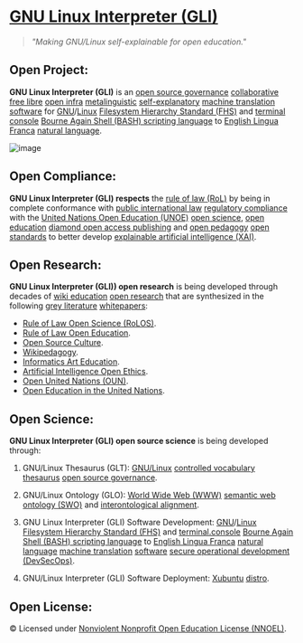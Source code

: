 # [GNU Linux Interpreter (GLI)](https://github.com/operarioribeiro/GNULinuxInterpreter)

> _"Making GNU/Linux self-explainable for open education."_

## Open Project:

**GNU Linux Interpreter (GLI)** is an [open source governance](https://en.wikipedia.org/wiki/Open-source_governance) [collaborative](https://en.wikipedia.org/wiki/Collaboration) [free libre](https://gnu.org/philosophy/floss-and-foss.en.html) [open infra](https://openinfra.org/) [metalinguistic](https://en.wikipedia.org/wiki/Metalanguage) [self-explanatory](https://en.wikipedia.org/wiki/Self-explanatory) [machine translation](https://en.wikipedia.org/wiki/Machine_translation) [software](https://en.wikipedia.org/wiki/Open-source_software) for  [GNU](https://en.wikipedia.org/wiki/Open-source_governance)/[Linux](https://en.wikipedia.org/wiki/Linux) [Filesystem Hierarchy Standard (FHS)](https://en.wikipedia.org/wiki/Filesystem_Hierarchy_Standard) and [terminal console](https://en.wikipedia.org/wiki/Linux_console) [Bourne Again Shell (BASH) scripting language](https://en.wikipedia.org/wiki/Bash_(Unix_shell)) to [English Lingua Franca](https://en.wikipedia.org/wiki/English_as_a_lingua_franca) [natural language](https://en.wikipedia.org/wiki/Natural_language).

![image](https://github.com/operarioribeiro/MetaGNULinux/blob/main/MetaGNULinux%20(MGL).png)

## Open Compliance:

**GNU Linux Interpreter (GLI) respects** the [rule of law (RoL)](https://en.wikipedia.org/wiki/Rule_of_law) by being in complete conformance with [public international law](https://en.wikibooks.org/wiki/Public_International_Law) [regulatory compliance](https://en.wikipedia.org/wiki/Regulatory_compliance) with the [United Nations Open Education (UNOE)](https://unitwin-unoe.org) [open science](https://en.wikipedia.org/wiki/Open_science), [open education](https://en.wikipedia.org/wiki/Open_education) [diamond open access publishing](https://en.wikipedia.org/wiki/Diamond_open_access) and [open pedagogy](https://en.wikipedia.org/wiki/Open_educational_practices) [open standards](https://en.wikipedia.org/wiki/Open_standard) to better develop [explainable artificial intelligence (XAI)](https://en.wikipedia.org/wiki/Explainable_artificial_intelligence).

## Open Research:

**GNU Linux Interpreter (GLI)) open research** is being developed through decades of [wiki education](https://meta.wikimedia.org/wiki/Program_guides/Education/Plan) [open research](https://en.wikipedia.org/wiki/Open_research) that are synthesized in the following [grey literature](https://en.wikipedia.org/wiki/Grey_literature) [whitepapers](https://en.wikipedia.org/wiki/White_paper):

- [Rule of Law Open Science (RoLOS)](dx.doi.org/10.17504/protocols.io.81wgbzom3gpk/v1).
- [Rule of Law Open Education](https://academia.edu/130285533/Rule_of_Law_Open_Education).
- [Open Source Culture](https://academia.edu/130285565/Open_Source_Culture).
- [Wikipedagogy](https://dx.doi.org/10.17504/protocols.io.bp2l6yo6dvqe/v1).
- [Informatics Art Education](https://academia.edu/130285376/Informatics_Art_Education).
- [Artificial Intelligence Open Ethics](https://academia.edu/130285699/Artificial_Intelligence_Open_Ethics).
- [Open United Nations (OUN)](https://academia.edu/130285231/Open_United_Nations_OUN_).
- [Open Education in the United Nations](https://academia.edu/130285732/Open_Education_in_the_United_Nations).

## Open Science:

**GNU Linux Interpreter (GLI) open source science** is being developed through:

1. GNU/Linux Thesaurus (GLT): [GNU/Linux](https://en.wikipedia.org/wiki/GNU/Linux_naming_controversy) [controlled vocabulary](https://en.wikipedia.org/wiki/Controlled_vocabulary) [thesaurus](https://en.wikipedia.org/wiki/Thesaurus_(information_retrieval)) [open source governance](https://en.wikipedia.org/wiki/Open-source_governance).
2. GNU/Linux Ontology (GLO): [World Wide Web (WWW)](https://en.wikipedia.org/wiki/World_Wide_Web) [semantic web](https://en.wikipedia.org/wiki/Semantic_Web) [ontology (SWO)](https://en.wikipedia.org/wiki/Ontology_(information_science)) and [interontological alignment](https://en.wikipedia.org/wiki/Ontology_alignment).

3. GNU Linux Interpreter (GLI) Software Development: [GNU](https://en.wikipedia.org/wiki/Open-source_governance)/[Linux](https://en.wikipedia.org/wiki/Linux) [Filesystem Hierarchy Standard (FHS)](https://en.wikipedia.org/wiki/Filesystem_Hierarchy_Standard) and [terminal.console](https://en.wikipedia.org/wiki/Linux_console) [Bourne Again Shell (BASH) scripting language](https://en.wikipedia.org/wiki/Bash_(Unix_shell)) to [English Lingua Franca](https://en.wikipedia.org/wiki/English_as_a_lingua_franca) [natural language](https://en.wikipedia.org/wiki/Natural_language) [machine translation](https://en.wikipedia.org/wiki/Machine_translation) [software](https://en.wikipedia.org/wiki/Open-source_software) [secure operational development (DevSecOps)](https://en.wikipedia.org/wiki/DevOps#DevSecOps,_shifting_security_left).
4. GNU/Linux Interpreter (GLI) Software Deployment: [Xubuntu](https://xubuntu.org) [distro](https://en.wikipedia.org/wiki/List_of_Linux_distributions).

## Open License:


© Licensed under [Nonviolent Nonprofit Open Education License (NNOEL)](https://dx.doi.org/10.17504/protocols.io.bp2l6zkbzgqe/v1).
